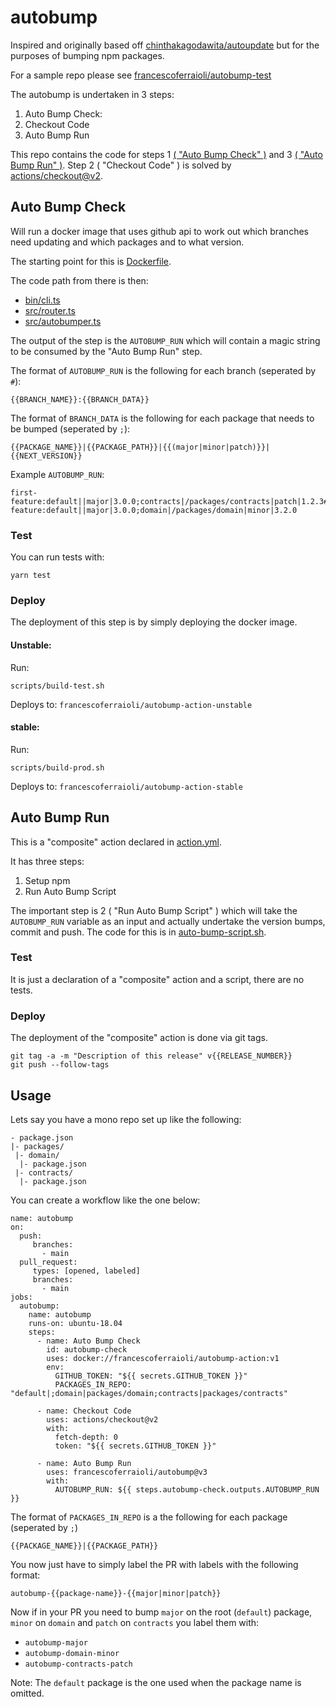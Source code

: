 # autobump

Inspired and originally based off [chinthakagodawita/autoupdate](https://github.com/chinthakagodawita/autoupdate) but for the purposes of bumping npm packages.

For a sample repo please see [francescoferraioli/autobump-test](https://github.com/francescoferraioli/autobump-test)

The autobump is undertaken in 3 steps:
1. Auto Bump Check: 
2. Checkout Code
3. Auto Bump Run

This repo contains the code for steps 1 [( "Auto Bump Check" )](#auto-bump-check) and 3 [( "Auto Bump Run" )](#auto-bump-run). Step 2 ( "Checkout Code" ) is solved by [actions/checkout@v2](https://github.com/actions/checkout).

## Auto Bump Check

Will run a docker image that uses github api to work out which branches need updating and which packages and to what version.

The starting point for this is [Dockerfile](Dockerfile).

The code path from there is then:
- [bin/cli.ts](bin/cli.ts)
- [src/router.ts](src/router.ts)
- [src/autobumper.ts](src/autobumper.ts)

The output of the step is the `AUTOBUMP_RUN` which will contain a magic string to be consumed by the "Auto Bump Run" step.

The format of `AUTOBUMP_RUN` is the following for each branch (seperated by `#`):
```
{{BRANCH_NAME}}:{{BRANCH_DATA}}
```

The format of `BRANCH_DATA` is the following for each package that needs to be bumped (seperated by `;`):
```
{{PACKAGE_NAME}}|{{PACKAGE_PATH}}|{{(major|minor|patch)}}|{{NEXT_VERSION}}
```

Example `AUTOBUMP_RUN`:
```
first-feature:default||major|3.0.0;contracts|/packages/contracts|patch|1.2.3#second-feature:default||major|3.0.0;domain|/packages/domain|minor|3.2.0
```

### Test

You can run tests with:
```
yarn test
```

### Deploy

The deployment of this step is by simply deploying the docker image.

#### Unstable:

Run:
```
scripts/build-test.sh
```

Deploys to: `francescoferraioli/autobump-action-unstable`

#### stable:

Run:
```
scripts/build-prod.sh
```

Deploys to: `francescoferraioli/autobump-action-stable`

## Auto Bump Run

This is a "composite" action declared in [action.yml](action.yml).

It has three steps:
1. Setup npm
2. Run Auto Bump Script

The important step is 2 ( "Run Auto Bump Script" ) which will take the `AUTOBUMP_RUN` variable as an input and actually undertake the version bumps, commit and push. The code for this is in [auto-bump-script.sh](auto-bump-script.sh).

### Test

It is just a declaration of a "composite" action and a script, there are no tests.

### Deploy

The deployment of the "composite" action is done via git tags.

```
git tag -a -m "Description of this release" v{{RELEASE_NUMBER}}
git push --follow-tags
```

## Usage

Lets say you have a mono repo set up like the following:
```
- package.json
|- packages/
 |- domain/
  |- package.json
 |- contracts/
  |- package.json
```

You can create a workflow like the one below:

```
name: autobump
on:
  push:
     branches:
       - main
  pull_request:
     types: [opened, labeled]
     branches:
       - main
jobs:
  autobump:
    name: autobump
    runs-on: ubuntu-18.04
    steps:
      - name: Auto Bump Check
        id: autobump-check
        uses: docker://francescoferraioli/autobump-action:v1
        env:
          GITHUB_TOKEN: "${{ secrets.GITHUB_TOKEN }}"
          PACKAGES_IN_REPO: "default|;domain|packages/domain;contracts|packages/contracts"

      - name: Checkout Code
        uses: actions/checkout@v2
        with:
          fetch-depth: 0
          token: "${{ secrets.GITHUB_TOKEN }}"

      - name: Auto Bump Run
        uses: francescoferraioli/autobump@v3
        with:
          AUTOBUMP_RUN: ${{ steps.autobump-check.outputs.AUTOBUMP_RUN }}
```

The format of `PACKAGES_IN_REPO` is a the following for each package (seperated by `;`)
```
{{PACKAGE_NAME}}|{{PACKAGE_PATH}}
```

You now just have to simply label the PR with labels with the following format:
```
autobump-{{package-name}}-{{major|minor|patch}}
```

Now if in your PR you need to bump `major` on the root (`default`) package, `minor` on `domain` and `patch` on `contracts` you label them with:
- `autobump-major`
- `autobump-domain-minor`
- `autobump-contracts-patch`

Note: The `default` package is the one used when the package name is omitted.